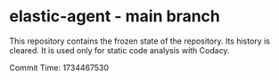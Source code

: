 # elastic-agent - main branch

This repository contains the frozen state of the repository.
Its history is cleared. It is used only for static code
analysis with Codacy.

Commit Time: 1734467530